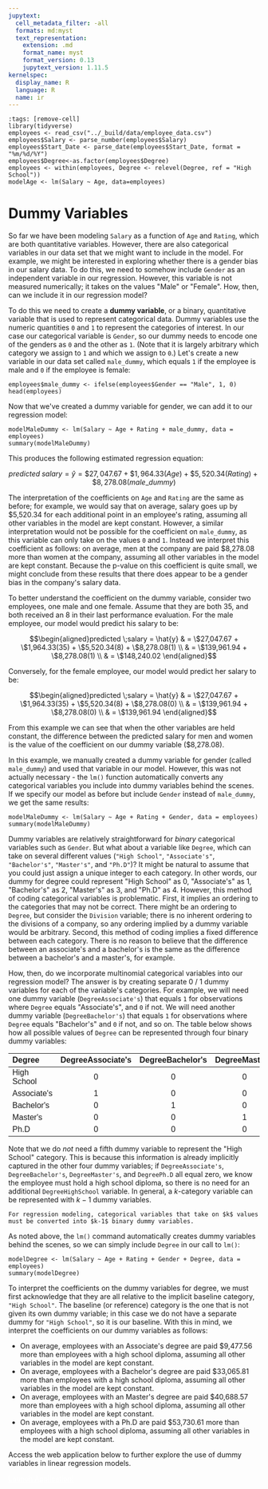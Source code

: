 ```yaml
---
jupytext:
  cell_metadata_filter: -all
  formats: md:myst
  text_representation:
    extension: .md
    format_name: myst
    format_version: 0.13
    jupytext_version: 1.11.5
kernelspec:
  display_name: R
  language: R
  name: ir
---
```


```{code-cell}
:tags: [remove-cell]
library(tidyverse)
employees <- read_csv("../_build/data/employee_data.csv")
employees$Salary <- parse_number(employees$Salary)
employees$Start_Date <- parse_date(employees$Start_Date, format = "%m/%d/%Y")
employees$Degree<-as.factor(employees$Degree)
employees <- within(employees, Degree <- relevel(Degree, ref = "High School"))
modelAge <- lm(Salary ~ Age, data=employees)
```

# Dummy Variables

So far we have been modeling `Salary` as a function of `Age` and `Rating`, which are both quantitative variables. However, there are also categorical variables in our data set that we might want to include in the model. For example, we might be interested in exploring whether there is a gender bias in our salary data. To do this, we need to somehow include `Gender` as an independent variable in our regression. However, this variable is not measured numerically; it takes on the values "Male" or "Female". How, then, can we include it in our regression model?

To do this we need to create a **dummy variable**, or a binary, quantitative variable that is used to represent categorical data. Dummy variables use the numeric quantities `0` and `1` to represent the categories of interest. In our case our categorical variable is `Gender`, so our dummy needs to encode one of the genders as `0` and the other as `1`. (Note that it is largely arbitrary which category we assign to `1` and which we assign to `0`.) Let's create a new variable in our data set called `male_dummy`, which equals `1` if the employee is male and `0` if the employee is female:

```{code-cell}
employees$male_dummy <- ifelse(employees$Gender == "Male", 1, 0)
head(employees)
```

Now that we've created a dummy variable for gender, we can add it to our regression model:

```{code-cell}
modelMaleDummy <- lm(Salary ~ Age + Rating + male_dummy, data = employees)
summary(modelMaleDummy)
```

This produces the following estimated regression equation:

$$predicted \;salary = \hat{y} = \$27,047.67 + \$1,964.33(Age)  + \$5,520.34(Rating)   + \$8,278.08(male\_dummy)$$

The interpretation of the coefficients on `Age` and `Rating` are the same as before; for example, we would say that on average, salary goes up by \$5,520.34 for each additional point in an employee's rating, assuming all other variables in the model are kept constant. However, a similar interpretation would not be possible for the coefficient on `male_dummy`, as this variable can only take on the values `0` and `1`. Instead we interpret this coefficient as follows: on average, men at the company are paid \$8,278.08 more than women at the company, assuming all other variables in the model are kept constant. Because the p-value on this coefficient is quite small, we might conclude from these results that there does appear to be a gender bias in the company's salary data.

To better understand the coefficient on the dummy variable, consider two employees, one male and one female. Assume that they are both 35, and both received an 8 in their last performance evaluation. For the male employee, our model would predict his salary to be:

$$\begin{aligned}predicted \;salary = \hat{y} & =  \$27,047.67 + \$1,964.33(35)  + \$5,520.34(8)   + \$8,278.08(1) \\ & = \$139,961.94 + \$8,278.08(1)  \\ & = \$148,240.02 \end{aligned}$$

Conversely, for the female employee, our model would predict her salary to be:

$$\begin{aligned}predicted \;salary = \hat{y} & =  \$27,047.67 + \$1,964.33(35)  + \$5,520.34(8)   + \$8,278.08(0) \\ & = \$139,961.94 + \$8,278.08(0)  \\ & = \$139,961.94 \end{aligned}$$

From this example we can see that when the other variables are held constant, the difference between the predicted salary for men and women is the value of the coefficient on our dummy variable (\$8,278.08).

In this example, we manually created a dummy variable for gender (called `male_dummy`) and used that variable in our model. However, this was not actually necessary - the `lm()` function automatically converts any categorical variables you include into dummy variables behind the scenes. If we specify our model as before but include `Gender` instead of `male_dummy`, we get the same results:

```{code-cell}
modelMaleDummy <- lm(Salary ~ Age + Rating + Gender, data = employees)
summary(modelMaleDummy)
```

Dummy variables are relatively straightforward for *binary* categorical variables such as `Gender`. But what about a variable like `Degree`, which can take on several different values (`"High School"`, `"Associate's"`, `"Bachelor's"`, `"Master's"`, and `"Ph.D"`)? It might be natural to assume that you could just assign a unique integer to each category. In other words, our dummy for degree could represent "High School" as 0, "Associate's" as 1, "Bachelor's" as 2, "Master's" as 3, and "Ph.D" as 4. However, this method of coding categorical variables is problematic. First, it implies an ordering to the categories that may not be correct. There might be an ordering to `Degree`, but consider the `Division` variable; there is no inherent ordering to the divisions of a company, so any ordering implied by a dummy variable would be arbitrary. Second, this method of coding implies a fixed difference between each category. There is no reason to believe that the difference between an associate's and a bachelor's is the same as the difference between a bachelor's and a master's, for example. 

How, then, do we incorporate multinomial categorical variables into our regression model? The answer is by creating separate 0 / 1 dummy variables for each of the variable's categories. For example, we will need one dummy variable (`DegreeAssociate's`) that equals `1` for observations where `Degree` equals "Associate's", and `0` if not. We will need another dummy variable (`DegreeBachelor's`) that equals `1` for observations where `Degree` equals "Bachelor's" and `0` if not, and so on. The table below shows how all possible values of `Degree` can be represented through four binary dummy variables:

<table class=" lightable-classic-2" style='font-family: "Arial Narrow", "Source Sans Pro", sans-serif; width: auto !important; margin-left: auto; margin-right: auto;'>
 <thead>
  <tr>
   <th style="text-align:left;"> Degree </th>
   <th style="text-align:center;"> DegreeAssociate's </th>
   <th style="text-align:center;"> DegreeBachelor's </th>
   <th style="text-align:center;"> DegreeMaster's </th>
   <th style="text-align:center;"> DegreePh.D </th>
  </tr>
 </thead>
<tbody>
  <tr>
   <td style="text-align:left;"> High School </td>
   <td style="text-align:center;"> 0 </td>
   <td style="text-align:center;"> 0 </td>
   <td style="text-align:center;"> 0 </td>
   <td style="text-align:center;"> 0 </td>
  </tr>
  <tr>
   <td style="text-align:left;"> Associate's </td>
   <td style="text-align:center;"> 1 </td>
   <td style="text-align:center;"> 0 </td>
   <td style="text-align:center;"> 0 </td>
   <td style="text-align:center;"> 0 </td>
  </tr>
  <tr>
   <td style="text-align:left;"> Bachelor's </td>
   <td style="text-align:center;"> 0 </td>
   <td style="text-align:center;"> 1 </td>
   <td style="text-align:center;"> 0 </td>
   <td style="text-align:center;"> 0 </td>
  </tr>
  <tr>
   <td style="text-align:left;"> Master's </td>
   <td style="text-align:center;"> 0 </td>
   <td style="text-align:center;"> 0 </td>
   <td style="text-align:center;"> 1 </td>
   <td style="text-align:center;"> 0 </td>
  </tr>
  <tr>
   <td style="text-align:left;"> Ph.D </td>
   <td style="text-align:center;"> 0 </td>
   <td style="text-align:center;"> 0 </td>
   <td style="text-align:center;"> 0 </td>
   <td style="text-align:center;"> 1 </td>
  </tr>
</tbody>
</table>

Note that we do *not* need a fifth dummy variable to represent the "High School" category. This is because this information is already implicitly captured in the other four dummy variables; if `DegreeAssociate's`, `DegreeBachelor's`, `DegreeMaster's`, and `DegreePh.D` all equal zero, we know the employee must hold a high school diploma, so there is no need for an additional `DegreeHighSchool` variable. In general, a $k$-category variable can be represented with $k-1$ dummy variables. 

```{warning}
For regression modeling, categorical variables that take on $k$ values must be converted into $k-1$ binary dummy variables.
```

As noted above, the `lm()` command automatically creates dummy variables behind the scenes, so we can simply include `Degree` in our call to `lm()`:

```{code-cell}
modelDegree <- lm(Salary ~ Age + Rating + Gender + Degree, data = employees)
summary(modelDegree)
```

To interpret the coefficients on the dummy variables for degree, we must first acknowledge that they are all relative to the implicit baseline category, `"High School"`. The baseline (or reference) category is the one that is not given its own dummy variable; in this case we do not have a separate dummy for `"High School"`, so it is our baseline. With this in mind, we interpret the coefficients on our dummy variables as follows:

+ On average, employees with an Associate's degree are paid \$9,477.56 more than employees with a high school diploma, assuming all other variables in the model are kept constant.
+ On average, employees with a Bachelor's degree are paid \$33,065.81 more than employees with a high school diploma, assuming all other variables in the model are kept constant.
+ On average, employees with an Master's degree are paid \$40,688.57 more than employees with a high school diploma, assuming all other variables in the model are kept constant.
+ On average, employees with a Ph.D are paid \$53,730.61 more than employees with a high school diploma, assuming all other variables in the model are kept constant.

Access the web application below to further explore the use of dummy variables in linear regression models.

<a href="https://hbs-data-science.shinyapps.io/shimmer_dummy_variables/" class="btn btn-primary" style="color:white;" target="_blank">Launch Application!</a>